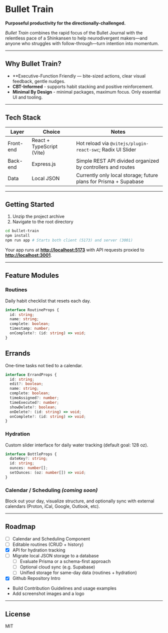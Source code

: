 # Bullet Train

**Purposeful productivity for the directionally-challenged.**

_Bullet Train_ combines the rapid focus of the Bullet Journal with the relentless pace of a Shinkansen to help neurodivergent makers—and anyone who struggles with follow-through—turn intention into momentum.

---

## Why Bullet Train?

- \*\*Executive-Function Friendly — bite-sized actions, clear visual feedback, gentle nudges.
- **CBT-Informed** - supports habit stacking and positive reinforcement.
- **Minimal By Design** - minimal packages, maximum focus. Only essential UI and tooling.

---

## Tech Stack

| Layer     | Choice                    | Notes                                                            |
| --------- | ------------------------- | ---------------------------------------------------------------- |
| Front-end | React + TypeScript (Vite) | Hot reload via `@vitejs/plugin-react-swc`; Radix UI Slider       |
| Back-end  | Express.js                | Simple REST API divided organized by controllers and routes      |
| Data      | Local JSON                | Currently only local storage; future plans for Prisma + Supabase |

---

## Getting Started

1. Unzip the project archive
2. Navigate to the root directory

```zsh
cd bullet-train
npm install
npm run app # Starts both client (5173) and server (3001)
```

Your app runs at [**http://localhost:5173**](http://localhost:5173) with API requests proxied to [**http://localhost:3001**](http://localhost:3001).

---

## Feature Modules

### Routines

Daily habit checklist that resets each day.

```ts
interface RoutineProps {
  id: string;
  name: string;
  complete: boolean;
  timestamp: number;
  onComplete?: (id: string) => void;
}
```

## Errands

One-time tasks not tied to a calendar.

```ts
interface ErrandProps {
  id: string;
  edit?: boolean;
  name: string;
  complete: boolean;
  timeAssigned?: number;
  timeExecuted?: number;
  showDelete?: boolean;
  onDelete?: (id: string) => void;
  onComplete?: (id: string) => void;
}
```

### Hydration

Custom slider interface for daily water tracking (default goal: 128 oz).

```ts
interface BottleProps {
  dateKey?: string;
  id: string;
  ounces: number[];
  setOunces: (oz: number[]) => void;
}
```

### Calendar / Scheduling _(coming soon)_

Block out your day, visualize structure, and optionally sync with external calendars (Proton, iCal, Google, Outlook, etc).

---

## Roadmap

- [ ] Calendar and Scheduling Component
- [ ] Editable routines (CRUD + history)
- [x] API for hydration tracking
- [ ] Migrate local JSON storage to a database
  - [ ] Evaluate Prisma or a schema-first approach
  - [ ] Optional cloud sync (e.g. Supabase)
  - [ ] Unified storage for same-day data (routines + hydration)
- [x] Github Repository Intro
- Build Contribution Guidelines and usage examples
- Add screenshot images and a logo

---

## License

MIT
